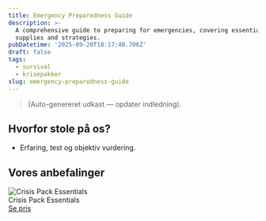 ```yaml
---
title: Emergency Preparedness Guide
description: >-
  A comprehensive guide to preparing for emergencies, covering essential
  supplies and strategies.
pubDatetime: '2025-09-20T18:17:48.706Z'
draft: false
tags:
  - survival
  - krisepakker
slug: emergency-preparedness-guide
---
```

> (Auto-genereret udkast — opdater indledning).

## Hvorfor stole på os?
- Erfaring, test og objektiv vurdering.

## Vores anbefalinger


<!-- Auto: Affiliate-kort fra Products/SKUs -->

<div class="aff-card"><img src="abstract_15.png (https://v5.airtableusercontent.com/v3/u/45/45/1758405600000/Cs1XE0d5CMC-14qX7bj2-Q/40LNWqniyTgz554VUt0VfmVlMlO0SFUJ0H3FLl8J_-gYbuBGuXi9e2ptyTmHXg-8FGnZclqpCdM-QKmUac-PGdxR6pO6aKChrRm9MO-SY76CUsI7grP3Swuuwn-z234QS_pra6ed83Hpj_x9s4gFaBtlATej5R1CXlEPwO1_T_Y/Z1nf5NCJ5cFmSxuiX0YR_xlmGIJr69eYFP902c-kZeo)" alt="Crisis Pack Essentials" class="aff-card__img" /><div class="aff-card__meta"><div class="aff-card__title">Crisis Pack Essentials</div><a class="aff-btn" href="https://affiliate.homeessentialsee62.com/deal789?utm_source=klartilalt&utm_medium=affiliate&subid=emergency-preparedness-guide-2025-09-20" rel="sponsored nofollow noopener" target="_blank">Se pris</a></div></div>

